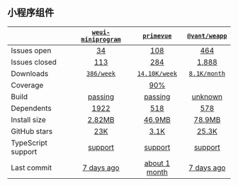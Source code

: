 ## 小程序组件
|   | [`weui-miniprogram`][b0] | [`primevue`][r0] | [`@vant/weapp`][n0] |
|---|:---:|:---:|:----:|
| Issues open           | [34][IO1] | [108][IO2] | [464][IO3] |
| Issues closed         | [113][IC1] | [284][IC2] | [1,888][IC3] |
| Downloads             | [`386/week`][DL1] | [`14.10K/week`][DL2] | [`8.1K/month`][DL3] |
| Coverage             |  | [90%][cover2] |  |
| Build                 | [passing][bd1] | [passing][bd2] | [unknown][bd3] |
| Dependents            | [1922][dep1] | [518][dep2] | [578][dep3] |
| Install size          | [2.82MB][IS1] | [46.9MB][IS2] | [78.9MB][IS3] |
| GitHub stars          | [23K][stars1] | [3.1K][stars2] | [25.3K][stars3] |
| TypeScript support    | [support][TS1] | [support][TS2] | [support][TS3] |
| Last commit           | [7 days ago][commits1] | [about 1 month][commits2] | [7 days ago][commits3] |

[b0]: https://github.com/wechat-miniprogram/weui-miniprogram
[r0]: https://github.com/primefaces/primevue
[n0]: https://github.com/youzan/vant-weapp

[IO1]: https://github.com/wechat-miniprogram/weui-miniprogram/issues
[IO2]: https://github.com/primefaces/primevue/issues
[IO3]: https://github.com/youzan/vant-weapp/issues
[IC1]: https://github.com/wechat-miniprogram/weui-miniprogram/issues
[IC2]: https://github.com/primefaces/primevue/issues
[IC3]: https://github.com/youzan/vant-weapp/issues

[DL1]: https://www.npmjs.com/package/weui-miniprogram
[DL2]: https://www.npmjs.com/package/primevue
[DL3]: https://www.npmjs.com/package/@vant/weapp

[cover2]: https://coveralls.io/github/securingsincity/react-ace

[bd1]: https://travis-ci.org/github/codemirror/CodeMirror
[bd2]: https://travis-ci.org/github/securingsincity/react-ace
[bd3]: https://travis-ci.org/github/microsoft/monaco-editor

[bug1]: https://github.com/react-grid-layout/react-grid-layout/issues
[bug2]: https://github.com/angular/flex-layout/issues?page=1&q=is%3Aissue+is%3Aopen
[bug3]: https://github.com/jbaysolutions/vue-grid-layout/issues

[dep1]: https://www.npmjs.com/package/codemirror
[dep2]: https://www.npmjs.com/package/react-ace
[dep3]: https://www.npmjs.com/package/monaco-editor

[IS1]: https://packagephobia.com/result?p=codemirror
[IS2]: https://packagephobia.com/result?p=react-ace
[IS3]: https://packagephobia.com/result?p=monaco-editor

[stars1]: https://github.com/codemirror/CodeMirror/stargazers
[stars2]: https://github.com/securingsincity/react-ace/stargazers
[stars3]: https://github.com/microsoft/monaco-editor/stargazers

[TS1]: https://www.npmjs.com/package/@types/codemirror
[TS2]: https://github.com/securingsincity/react-ace/search?l=typescript
[TS3]: https://github.com/microsoft/monaco-editor/search?l=typescript

[commits1]: https://github.com/codemirror/CodeMirror/commits
[commits2]: https://github.com/securingsincity/react-ace/commits
[commits3]: https://github.com/microsoft/monaco-editor/commits